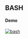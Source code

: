 ## BASH

#### Demo

[![bash][asciicast-png]][asciicast-url]

[asciicast-png]: https://asciinema.org/a/e2a0fbiftob9kf10p29piu96x.png
[asciicast-url]: https://asciinema.org/a/e2a0fbiftob9kf10p29piu96x
